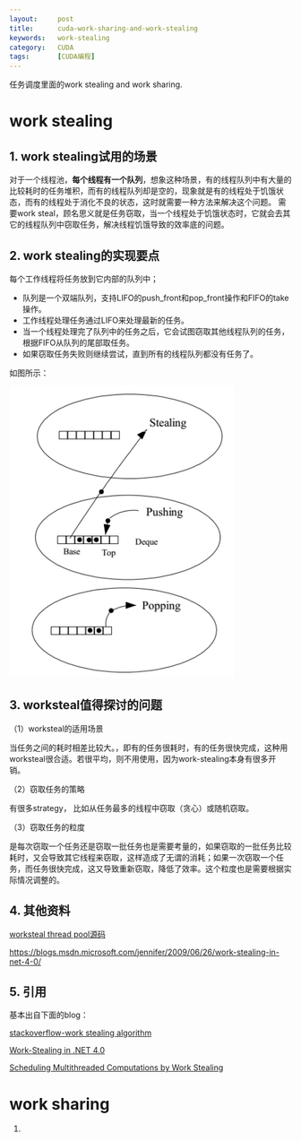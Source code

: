 ```yaml
---
layout:     post
title:      cuda-work-sharing-and-work-stealing
keywords:   work-stealing
category:   CUDA
tags:		[CUDA编程]
---
```


任务调度里面的work stealing and work sharing.


# work stealing


## 1. work stealing试用的场景

对于一个线程池，**每个线程有一个队列**，想象这种场景，有的线程队列中有大量的比较耗时的任务堆积，而有的线程队列却是空的，现象就是有的线程处于饥饿状态，而有的线程处于消化不良的状态，这时就需要一种方法来解决这个问题。
需要work steal，顾名思义就是任务窃取，当一个线程处于饥饿状态时，它就会去其它的线程队列中窃取任务，解决线程饥饿导致的效率底的问题。




## 2. work stealing的实现要点

每个工作线程将任务放到它内部的队列中；
- 队列是一个双端队列，支持LIFO的push_front和pop_front操作和FIFO的take操作。
- 工作线程处理任务通过LIFO来处理最新的任务。
- 当一个线程处理完了队列中的任务之后，它会试图窃取其他线程队列的任务，根据FIFO从队列的尾部取任务。
- 如果窃取任务失败则继续尝试，直到所有的线程队列都没有任务了。

如图所示：

![](/images/cuda/work-stealing-1.png)


## 3. worksteal值得探讨的问题 

（1）worksteal的适用场景

当任务之间的耗时相差比较大。，即有的任务很耗时，有的任务很快完成，这种用worksteal很合适。若很平均，则不用使用，因为work-stealing本身有很多开销。

（2）窃取任务的策略

有很多strategy， 比如从任务最多的线程中窃取（贪心）或随机窃取。

（3）窃取任务的粒度 

是每次窃取一个任务还是窃取一批任务也是需要考量的，如果窃取的一批任务比较耗时，又会导致其它线程来窃取，这样造成了无谓的消耗；如果一次窃取一个任务，而任务很快完成，这又导致重新窃取，降低了效率。这个粒度也是需要根据实际情况调整的。


## 4. 其他资料

[worksteal thread pool源码](https://github.com/qicosmos/cosmos/tree/master/worksteal)

https://blogs.msdn.microsoft.com/jennifer/2009/06/26/work-stealing-in-net-4-0/

## 5. 引用

基本出自下面的blog：

[stackoverflow-work stealing algorithm](https://stackoverflow.com/questions/9081382/work-stealing-algorithm)

[Work-Stealing in .NET 4.0](https://www.cnblogs.com/qicosmos/archive/2015/11/18/4975454.html)

[Scheduling Multithreaded Computations by Work Stealing](http://supertech.csail.mit.edu/papers/steal.pdf)



# work sharing

1. 